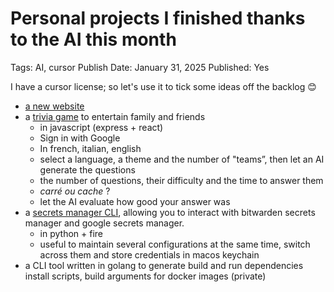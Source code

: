 # Personal projects I finished thanks to the AI this month

Tags: AI, cursor
Publish Date: January 31, 2025
Published: Yes

I have a cursor license; so let's use it to tick some ideas off the backlog 😊

- [a new website](https://github.com/nillebco/nillebco.github.io)
- a [trivia game](https://github.com/nilleb/trivia) to entertain family and friends
    - in javascript (express + react)
    - Sign in with Google
    - In french, italian, english
    - select a language, a theme and the number of "teams”, then let an AI generate the questions
    - the number of questions, their difficulty and the time to answer them
    - *carré ou cache* ?
    - let the AI evaluate how good your answer was
- a [secrets manager CLI](https://github.com/nillebco/secrets-manager), allowing you to interact with bitwarden secrets manager and google secrets manager.
    - in python + fire
    - useful to maintain several configurations at the same time, switch across them and store credentials in macos keychain
- a CLI tool written in golang to generate build and run dependencies install scripts, build arguments for docker images (private)
